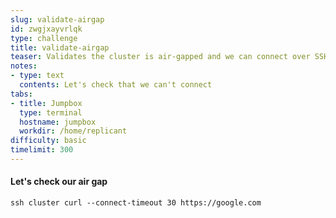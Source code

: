 ```yaml
---
slug: validate-airgap
id: zwgjxayvrlqk
type: challenge
title: validate-airgap
teaser: Validates the cluster is air-gapped and we can connect over SSH
notes:
- type: text
  contents: Let's check that we can't connect
tabs:
- title: Jumpbox
  type: terminal
  hostname: jumpbox
  workdir: /home/replicant
difficulty: basic
timelimit: 300
---
```


#### Let's check our air gap

```
ssh cluster curl --connect-timeout 30 https://google.com
```
